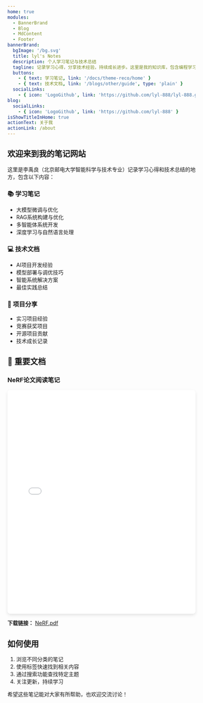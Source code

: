 ```yaml
---
home: true
modules:
  - BannerBrand
  - Blog
  - MdContent
  - Footer
bannerBrand:
  bgImage: '/bg.svg'
  title: lyl's Notes
  description: 个人学习笔记与技术总结
  tagline: 记录学习心得，分享技术经验，持续成长进步。这里是我的知识库，包含编程学习、算法思考、项目经验等内容。
  buttons:
    - { text: 学习笔记, link: '/docs/theme-reco/home' }
    - { text: 技术文档, link: '/blogs/other/guide', type: 'plain' }
  socialLinks:
    - { icon: 'LogoGithub', link: 'https://github.com/lyl-888/lyl-888.github.io' }
blog:
  socialLinks:
    - { icon: 'LogoGithub', link: 'https://github.com/lyl-888' }
isShowTitleInHome: true
actionText: 关于我
actionLink: /about
---
```


## 欢迎来到我的笔记网站

这里是李禹良（北京邮电大学智能科学与技术专业）记录学习心得和技术总结的地方，包含以下内容：

### 📚 学习笔记
- 大模型微调与优化
- RAG系统构建与优化
- 多智能体系统开发
- 深度学习与自然语言处理

### 💻 技术文档
- AI项目开发经验
- 模型部署与调优技巧
- 智能系统解决方案
- 最佳实践总结

### 🌟 项目分享
- 实习项目经验
- 竞赛获奖项目
- 开源项目贡献
- 技术成长记录

## 📄 重要文档

### NeRF论文阅读笔记
<iframe src="/docs/NeRF.pdf" width="100%" height="600px" style="border: none; border-radius: 8px; box-shadow: 0 4px 8px rgba(0,0,0,0.1);"></iframe>

**下载链接：** [NeRF.pdf](/docs/NeRF.pdf)

## 如何使用

1. 浏览不同分类的笔记
2. 使用标签快速找到相关内容
3. 通过搜索功能查找特定主题
4. 关注更新，持续学习

希望这些笔记能对大家有所帮助，也欢迎交流讨论！
